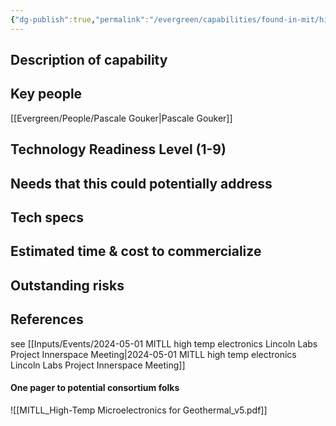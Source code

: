 ```yaml
---
{"dg-publish":true,"permalink":"/evergreen/capabilities/found-in-mit/high-temperature-electronics/","tags":["capability","rtcnl"]}
---
```


## Description of capability


## Key people
[[Evergreen/People/Pascale Gouker\|Pascale Gouker]]

## Technology Readiness Level (1-9)


## Needs that this could potentially address


## Tech specs


## Estimated time & cost to commercialize


## Outstanding risks


## References

see [[Inputs/Events/2024-05-01 MITLL high temp electronics Lincoln Labs Project Innerspace Meeting\|2024-05-01 MITLL high temp electronics Lincoln Labs Project Innerspace Meeting]]

#### One pager to potential consortium folks

![[MITLL_High-Temp Microelectronics for Geothermal_v5.pdf]]